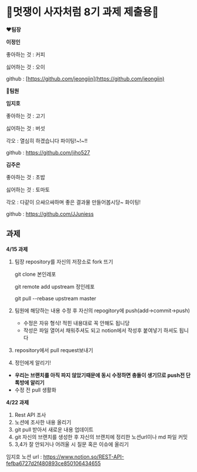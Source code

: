 # 🦁멋쟁이 사자처럼 8기 과제 제출용🦁


❤**팀장**

**이정인**

좋아하는 것 : 커피

싫어하는 것 : 오이

github : [https://github.com/jeongiin](https://github.com/jeongiin)

🧡**팀원**

**임지호**

좋아하는 것 : 고기

싫어하는 것 : 버섯

각오 : 열심히 하겠습니다 파이팅!~!~!!

github : https://github.com/jiho527

**김주은**

좋아하는 것 : 초밥

싫어하는 것 : 토마토

각오 : 다같이 으쌰으쌰하며 좋은 결과물 만들어봅시당~ 화이팅!

github : https://github.com/JJuniess

## 과제


**4/15 과제**


1. 팀장 repository를 자신의 저장소로 fork 뜨기

    git clone 본인레포

    git remote add upstream 정인레포

    git pull --rebase upstream master

2. 팀원에 해당하는 내용 수정 후 자신의 repogitory에 push(add→commit→push)
    - 수정은 자유 형식! 적힌 내용대로 꼭 안해도 됩니당
    - 작성은 파일 열어서 채워주셔도 되고 notion에서 작성후 붙여넣기 하셔도 됩니다
3.  repository에서 pull request보내기
4. 정인에게 알리기!

- **우리는 브랜치를 아직 파지 않았기때문에 동시 수정하면 충돌이 생기므로 push전 단톡방에 알리기**
- 수정 전 pull 생활화


**4/22 과제**

1. Rest API 조사
2. 노션에 조사한 내용 올리기
3. git pull 받아서 새로운 내용 업데이트
4. git 자신의 브랜치를 생성한 후 자신의 브랜치에 정리한 노션url이나 md 파일 커밋
5. 3,4가 잘 안되거나 어려울 시 질문 혹은 이슈에 올리기

임지호 노션 url : https://www.notion.so/REST-API-fefba6727d2f480893ce850106434655